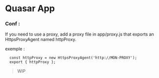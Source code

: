 # Quasar App

### Conf :
If you need to use a proxy, add a proxy file in app/proxy.js that exports an HttpsProxyAgent named httpProxy.

exemple :
````const HttpsProxyAgent = require('https-proxy-agent');
  const httpProxy = new HttpsProxyAgent('http://MON-PROXY');
  export { httpProxy };
  ```` 
> WIP

